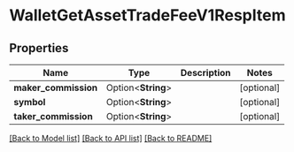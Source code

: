 # WalletGetAssetTradeFeeV1RespItem

## Properties

Name | Type | Description | Notes
------------ | ------------- | ------------- | -------------
**maker_commission** | Option<**String**> |  | [optional]
**symbol** | Option<**String**> |  | [optional]
**taker_commission** | Option<**String**> |  | [optional]

[[Back to Model list]](../README.md#documentation-for-models) [[Back to API list]](../README.md#documentation-for-api-endpoints) [[Back to README]](../README.md)


